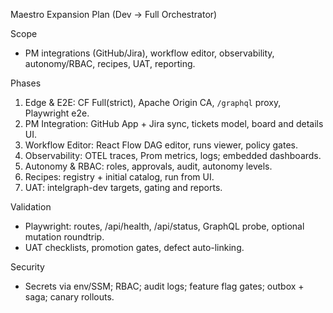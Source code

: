 Maestro Expansion Plan (Dev → Full Orchestrator)

Scope

- PM integrations (GitHub/Jira), workflow editor, observability, autonomy/RBAC, recipes, UAT, reporting.

Phases

1. Edge & E2E: CF Full(strict), Apache Origin CA, `/graphql` proxy, Playwright e2e.
2. PM Integration: GitHub App + Jira sync, tickets model, board and details UI.
3. Workflow Editor: React Flow DAG editor, runs viewer, policy gates.
4. Observability: OTEL traces, Prom metrics, logs; embedded dashboards.
5. Autonomy & RBAC: roles, approvals, audit, autonomy levels.
6. Recipes: registry + initial catalog, run from UI.
7. UAT: intelgraph-dev targets, gating and reports.

Validation

- Playwright: routes, /api/health, /api/status, GraphQL probe, optional mutation roundtrip.
- UAT checklists, promotion gates, defect auto-linking.

Security

- Secrets via env/SSM; RBAC; audit logs; feature flag gates; outbox + saga; canary rollouts.
